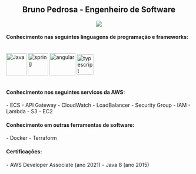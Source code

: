 <h2 align="center">Bruno Pedrosa - Engenheiro de Software</h2>
<div align="center" style="text-align:center"> 
  <a  href="https://www.linkedin.com/in/bruno-pedrosa" target="_blank"><img src="https://img.shields.io/badge/-LinkedIn-%230077B5?style=for-the-badge&logo=linkedin&logoColor=white" target="_blank"></a> 
  </div>
<h4>Conhecimento nas seguintes linguagens de programação e frameworks:</h4>
    <div style="display: inline_block"><br>
      <a  href="https://www.java.com" target="_blank"><img align="center" alt="Java" height="60" width="55" src="https://www.svgrepo.com/show/303388/java-4-logo.svg"></a>
      <a  href="https://spring.io/" target="_blank"><img align="center" alt="spring" height="60" width="55" src="https://www.svgrepo.com/show/354379/spring.svg"></a>
      <a  href="https://angular.io" target="_blank"><img align="center" alt="angular" height="60" width="70" src="https://www.svgrepo.com/show/353398/angular.svg"></a>
      <a  href="https://www.typescriptlang.org/" target="_blank"><img align="center" alt="typescript" height="55" width="45" src="https://www.svgrepo.com/show/349540/typescript.svg"></a>
    </div>
</br>

<h4>Conhecimento nos seguintes servicos da AWS:</h4>
- ECS
- API Gateway
- CloudWatch
- LoadBalancer
- Security Group
- IAM
- Lambda
- S3
- EC2

<h4>Conhecimento em outras ferramentas de software:</h4>
- Docker
- Terraform

<h4>Certificações:</h4>
- AWS Developer Associate (ano 2021)
- Java 8 (ano 2015)
